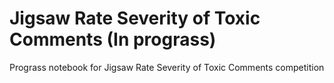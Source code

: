 # Jigsaw Rate Severity of Toxic Comments (In prograss)
Prograss notebook for Jigsaw Rate Severity of Toxic Comments competition
